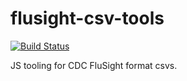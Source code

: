 # flusight-csv-tools

[![Build
Status](https://travis-ci.org/reichlab/flusight-csv-tools.svg?branch=master)](https://travis-ci.org/reichlab/flusight-csv-tools)

JS tooling for CDC FluSight format csvs.
